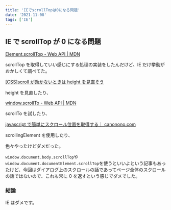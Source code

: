 ```yaml
---
title: 'IEでscrollTopは0になる問題'
date: '2021-11-08'
tags: ['IE']
---
```


## IE で scrollTop が 0 になる問題

[Element\.scrollTop \- Web API \| MDN](https://developer.mozilla.org/ja/docs/Web/API/Element/scrollTop)

scrollTop を取得していい感じにする処理の実装をしたんだけど、IE だけ挙動がおかしくて調べてた。

[\[CSS\]scroll が効かないときは height を見直そう](https://cre8cre8.com/css/not-working-scroll.htm)

height を見直したり、

[window\.scrollTo \- Web API \| MDN](https://developer.mozilla.org/ja/docs/Web/API/Window/scrollTo)

scrollTo を試したり、

[javascript で簡単にスクロール位置を取得する｜ canonono\.com](https://canonono.com/web/js/scrolling-element)

scrollingElement を使用したり、

色々やったけどダメだった。

`window.document.body.scrollTop`や`window.document.documentElement.scrollTop`を使うといいよという記事もあったけど、今回はダイアログ上のスクロールの話であってページ全体のスクロールの話ではないので、これも常に 0 を返すという感じでダメでした。

### 結論

IE はダメです。
